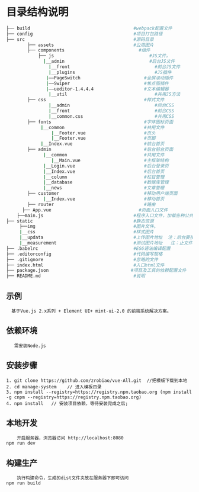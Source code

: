 目录结构说明
========================

```bash
├── build                                       #webpack配置文件
├── config                                      #项目打包路径
├── src                                         #源码目录
        ├── assets                              #公用图片
	    ├── components                            #组件
			├── js                                    #JS文件。  
			  |__admin                                #后台JS文件     
				|__front                                #前台JS文件 
				|__plugins                              #JS插件
		       |——PageSwitch                        #全屏滚动插件  
		       |——Swiper                            #焦点图插件 
		       |——ueditor-1.4.4.4                   #文本编辑器
				|__util                                 #共用JS方法                                  
		├── css                                     #样式文件
				|__admin                                #后台CSS  
				|__front                                #前台CSS
				|__common.css                           #共用CSS
		├── fonts                                   #字体图标页面
		     |__common                              #共用文件
		         |__Footer.vue                      #页头
		         |__Footer.vue                      #页脚
		     |__Index.vue                           #前台首页 
		├── admin                                   #后台前台页面
		      |__common                             #共用文件
		         |__Main.vue                        #主框架结构
		      |__Login.vue                          #后台登录页 
		      |__Index.vue                          #后台首页 
		      |__column                             #栏目管理   
		      |__database                           #数据库管理
		      |__news                               #文章管理
		├── customer                                #移动用户端页面
		      |__Index.vue                          #移动首页 
		├── router                                  #路由
	  ├── App.vue                                 #页面入口文件
   	├──main.js                                  #程序入口文件，加载各种公共组件
├── static                                      #静态资源
     ├──img                                     #图片文件。  
     |__css                                     #样式图片    
     |__updata                                  #上传图片地址  注：后台要按功能建目录-并按时间建文件添加在功能目录文件里。    
     |__measurement                             #测试图片地址   注：止文件为测试图片 可以删除
├── .babelrc                                    #ES6语法编译配置
├── .editorconfig                               #代码编写规格
├── .gitignore                                  #忽略的文件
├── index.html                                  #入口html文件
├── package.json                               #项目及工具的依赖配置文件
├── README.md                                   #说明
```

## 示例

      基于Vue.js 2.x系列 + Element UI+ mint-ui-2.0 的前端系统解决方案。
   
## 依赖环境

       需安装Node.js
 
## 安装步骤 

	1. git clone https://github.com/zrobiao/vue-All.git  //把模板下载到本地
	2. cd manage-system    // 进入模板目录
	3. npm install --registry=https://registry.npm.taobao.org (npm install -g cnpm --registry=https://registry.npm.taobao.org) 
	4. npm install   // 安装项目依赖，等待安装完成之后; 


## 本地开发

        开启服务器，浏览器访问 http://localhost:8080
    npm run dev

## 构建生产

        执行构建命令，生成的dist文件夹放在服务器下即可访问
    npm run build
